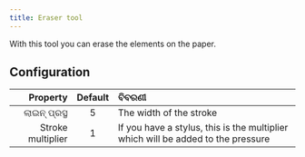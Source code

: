 ```yaml
---
title: Eraser tool
---
```


With this tool you can erase the elements on the paper.

## Configuration

|          Property | Default | ବିବରଣୀ                                                                           |
| ----------------: | :-----: | :------------------------------------------------------------------------------- |
|      ଲାଇନ୍ ପ୍ରସ୍ଥ |    5    | The width of the stroke                                                          |
| Stroke multiplier |    1    | If you have a stylus, this is the multiplier which will be added to the pressure |
